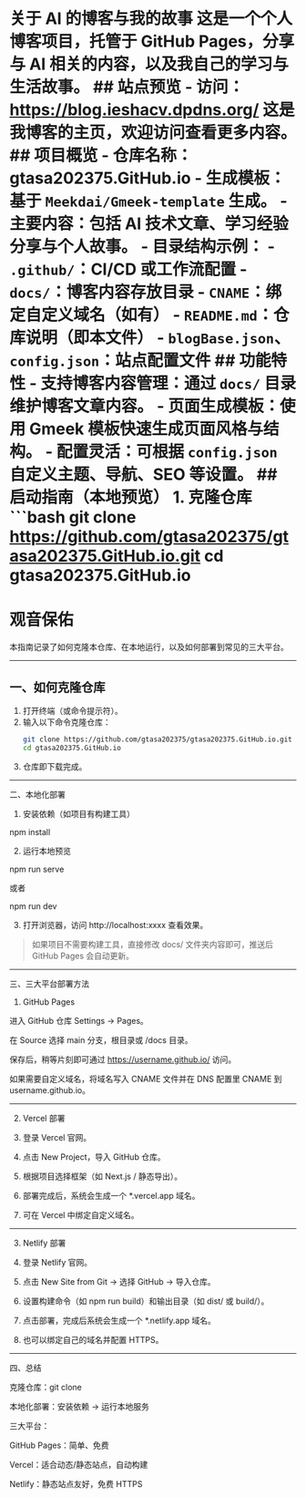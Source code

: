 # 关于 AI 的博客与我的故事 这是一个个人博客项目，托管于 GitHub Pages，分享与 AI 相关的内容，以及我自己的学习与生活故事。 ## 站点预览 - 访问：https://blog.ieshacv.dpdns.org/ 这是我博客的主页，欢迎访问查看更多内容。 ## 项目概览 - **仓库名称**：gtasa202375.GitHub.io - **生成模板**：基于 `Meekdai/Gmeek-template` 生成。 - **主要内容**：包括 AI 技术文章、学习经验分享与个人故事。 - **目录结构示例**： - `.github/`：CI/CD 或工作流配置 - `docs/`：博客内容存放目录 - `CNAME`：绑定自定义域名（如有） - `README.md`：仓库说明（即本文件） - `blogBase.json`、`config.json`：站点配置文件 ## 功能特性 - **支持博客内容管理**：通过 `docs/` 目录维护博客文章内容。 - **页面生成模板**：使用 Gmeek 模板快速生成页面风格与结构。 - **配置灵活**：可根据 `config.json` 自定义主题、导航、SEO 等设置。 ## 启动指南（本地预览） 1. **克隆仓库** ```bash git clone https://github.com/gtasa202375/gtasa202375.GitHub.io.git cd gtasa202375.GitHub.io 
# 观音保佑


本指南记录了如何克隆本仓库、在本地运行，以及如何部署到常见的三大平台。

---

## 一、如何克隆仓库

1. 打开终端（或命令提示符）。  
2. 输入以下命令克隆仓库：  
   ```bash
   git clone https://github.com/gtasa202375/gtasa202375.GitHub.io.git
   cd gtasa202375.GitHub.io

3. 仓库即下载完成。




---

二、本地化部署

1. 安装依赖（如项目有构建工具）

npm install


2. 运行本地预览

npm run serve

或者

npm run dev


3. 打开浏览器，访问 http://localhost:xxxx 查看效果。



> 如果项目不需要构建工具，直接修改 docs/ 文件夹内容即可，推送后 GitHub Pages 会自动更新。




---

三、三大平台部署方法

1. GitHub Pages

进入 GitHub 仓库 Settings → Pages。

在 Source 选择 main 分支，根目录或 /docs 目录。

保存后，稍等片刻即可通过 https://username.github.io/ 访问。

如果需要自定义域名，将域名写入 CNAME 文件并在 DNS 配置里 CNAME 到 username.github.io。



---

2. Vercel 部署

1. 登录 Vercel 官网。


2. 点击 New Project，导入 GitHub 仓库。


3. 根据项目选择框架（如 Next.js / 静态导出）。


4. 部署完成后，系统会生成一个 *.vercel.app 域名。


5. 可在 Vercel 中绑定自定义域名。




---

3. Netlify 部署

1. 登录 Netlify 官网。


2. 点击 New Site from Git → 选择 GitHub → 导入仓库。


3. 设置构建命令（如 npm run build）和输出目录（如 dist/ 或 build/）。


4. 点击部署，完成后系统会生成一个 *.netlify.app 域名。


5. 也可以绑定自己的域名并配置 HTTPS。




---

四、总结

克隆仓库：git clone

本地化部署：安装依赖 → 运行本地服务

三大平台：

GitHub Pages：简单、免费

Vercel：适合动态/静态站点，自动构建

Netlify：静态站点友好，免费 HTTPS

